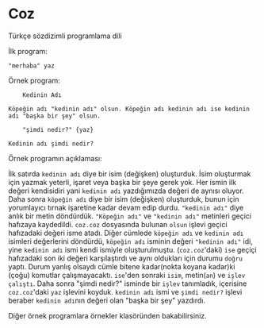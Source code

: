 # Coz
Türkçe sözdizimli programlama dili

İlk program:
```
"merhaba" yaz
```


Örnek program:
```
    Kedinin Adı

Köpeğin adı "kedinin adı" olsun. Köpeğin adı kedinin adı ise kedinin adı "başka bir şey" olsun.

    "şimdi nedir?" {yaz}

Kedinin adı şimdi nedir?
```

Örnek programın açıklaması:

İlk satırda `kedinin adı` diye bir isim (değişken) oluşturduk. İsim oluşturmak için yazmak yeterli, işaret veya başka bir şeye gerek yok. Her ismin ilk değeri kendisidiri yani `kedinin adı` yazdığımızda değeri de aynısı oluyor. Daha sonra `köpeğin adı` diye bir isim (değişken) oluşturduk, bunun için yorumlayıcı tırnak işaretine kadar devam edip durdu. `"kedinin adı"` diye anlık bir metin döndürdük. `"Köpeğin adı"` ve `"kedinin adı"` metinleri geçici hafızaya kaydedildi. `coz.coz` dosyasında bulunan `olsun` işlevi geçici hafızadaki değeri isme atadı. Diğer cümlede `köpeğin adı` ve `kedinin adı` isimleri değerlerini döndürdü, `köpeğin adı` isminin değeri `"kedinin adı"` idi, yine `kedinin adı` ismi kendi ismiyle oluşturulmuştu. (`coz.coz`'daki) `ise` geçiçi hafızadaki son iki değeri karşılaştırdı ve aynı oldukları için durumu `doğru` yaptı. Durum yanlış olsaydı cümle bitene kadar(nokta koyana kadar)ki (çoğu) komutlar çalışmayacaktı. `ise`'den sonraki `isim`, metin(`an`) ve `işlev çalıştı`. Daha sonra "şimdi nedir?" isminde bir `işlev` tanımladık, içerisine `coz.coz`'daki `yaz` işlevini koyduk. `kedinin adı` ismi ve `şimdi nedir?` işlevi beraber `kedinin adı`nın değeri olan "başka bir şey" yazdırdı.

Diğer örnek programlara örnekler klasöründen bakabilirsiniz.